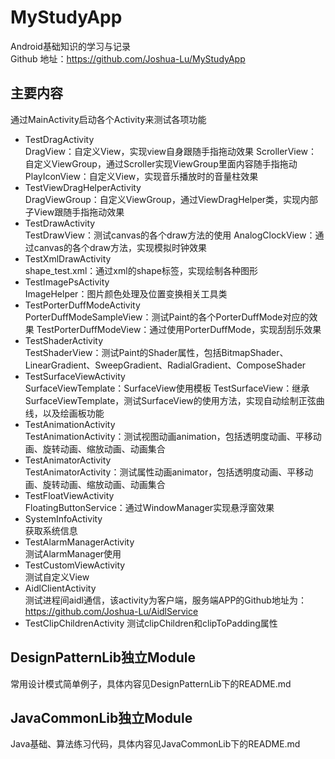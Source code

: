 # MyStudyApp
Android基础知识的学习与记录  
Github 地址：https://github.com/Joshua-Lu/MyStudyApp

## 主要内容
通过MainActivity启动各个Activity来测试各项功能
- TestDragActivity  
  DragView：自定义View，实现view自身跟随手指拖动效果
  ScrollerView：自定义ViewGroup，通过Scroller实现ViewGroup里面内容随手指拖动
  PlayIconView：自定义View，实现音乐播放时的音量柱效果
- TestViewDragHelperActivity  
  DragViewGroup：自定义ViewGroup，通过ViewDragHelper类，实现内部子View跟随手指拖动效果
- TestDrawActivity  
  TestDrawView：测试canvas的各个draw方法的使用
  AnalogClockView：通过canvas的各个draw方法，实现模拟时钟效果
- TestXmlDrawActivity  
  shape_test.xml：通过xml的shape标签，实现绘制各种图形
- TestImagePsActivity  
  ImageHelper：图片颜色处理及位置变换相关工具类
- TestPorterDuffModeActivity  
  PorterDuffModeSampleView：测试Paint的各个PorterDuffMode对应的效果
  TestPorterDuffModeView：通过使用PorterDuffMode，实现刮刮乐效果
- TestShaderActivity  
  TestShaderView：测试Paint的Shader属性，包括BitmapShader、LinearGradient、SweepGradient、RadialGradient、ComposeShader
- TestSurfaceViewActivity  
  SurfaceViewTemplate：SurfaceView使用模板
  TestSurfaceView：继承SurfaceViewTemplate，测试SurfaceView的使用方法，实现自动绘制正弦曲线，以及绘画板功能
- TestAnimationActivity  
  TestAnimationActivity：测试视图动画animation，包括透明度动画、平移动画、旋转动画、缩放动画、动画集合
- TestAnimatorActivity  
  TestAnimatorActivity：测试属性动画animator，包括透明度动画、平移动画、旋转动画、缩放动画、动画集合
- TestFloatViewActivity  
  FloatingButtonService：通过WindowManager实现悬浮窗效果  
- SystemInfoActivity  
  获取系统信息  
- TestAlarmManagerActivity  
  测试AlarmManager使用  
- TestCustomViewActivity   
  测试自定义View
- AidlClientActivity  
  测试进程间aidl通信，该activity为客户端，服务端APP的Github地址为：https://github.com/Joshua-Lu/AidlService
- TestClipChildrenActivity
  测试clipChildren和clipToPadding属性
  
   
## DesignPatternLib独立Module
 常用设计模式简单例子，具体内容见DesignPatternLib下的README.md

##  JavaCommonLib独立Module  

Java基础、算法练习代码，具体内容见JavaCommonLib下的README.md